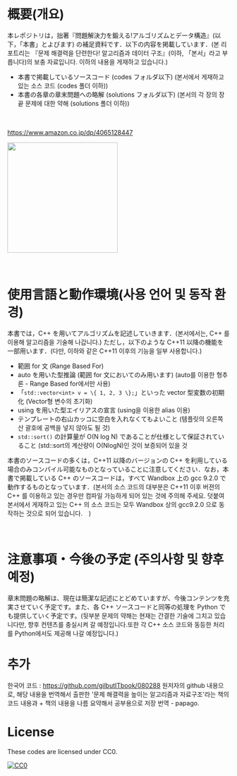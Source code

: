 # 概要(개요)

本レポジトリは，拙著『問題解決力を鍛える!アルゴリズムとデータ構造』(以下，「本書」とよびます) の補足資料です．以下の内容を掲載しています．(본 리포트리는 『문제 해결력을 단련한다! 알고리즘과 데이터 구조』(이하, 「본서」라고 부릅니다)의 보충 자료입니다. 이하의 내용을 게재하고 있습니다.)

- 本書で掲載しているソースコード (codes フォルダ以下) (본서에서 게재하고 있는 소스 코드 (codes 폴더 이하))
- 本書の各章の章末問題への略解 (solutions フォルダ以下) (본서의 각 장의 장 끝 문제에 대한 약해 (solutions 폴더 이하))

　

https://www.amazon.co.jp/dp/4065128447

<img src=https://github.com/drken1215/book_algorithm_solution/blob/master/fig/book_image.png width=250mm>

　

# 使用言語と動作環境(사용 언어 및 동작 환경)

本書では，C++ を用いてアルゴリズムを記述していきます．(본서에서는, C++ 를 이용해 알고리즘을 기술해 나갑니다.)
ただし，以下のような C++11 以降の機能を一部用います．(다만, 이하와 같은 C++11 이후의 기능을 일부 사용합니다.)

- 範囲 for 文 (Range Based For)
- auto を用いた型推論 (範囲 for 文においてのみ用います) (auto를 이용한 형추론 - Range Based for에서만 사용)
- 「`std::vector<int> v = \{ 1, 2, 3 \};`」といった vector 型変数の初期化 (Vector형 변수의 초기화)
- using を用いた型エイリアスの宣言 (using을 이용한 alias 이용)
- テンプレートの右山カッコに空白を入れなくてもよいこと (템플릿의 오른쪽 산 괄호에 공백을 넣지 않아도 될 것)
- `std::sort()` の計算量が O(N log N) であることが仕様として保証されていること (std::sort의 계산량이 O(NlogN)인 것이 보증되어 있을 것

本書のソースコードの多くは，C++11 以降のバージョンの C++ を利用している場合のみコンパイル可能なものとなっていることに注意してください．なお，本書で掲載している C++ のソースコードは，すべて Wandbox 上の gcc 9.2.0 で動作するものとなっています．(본서의 소스 코드의 대부분은 C++11 이후 버젼의 C++ 를 이용하고 있는 경우만 컴파일 가능하게 되어 있는 것에 주의해 주세요. 덧붙여 본서에서 게재하고 있는 C++ 의 소스 코드는 모두 Wandbox 상의 gcc9.2.0 으로 동작하는 것으로 되어 있습니다.　)　

　

# 注意事項・今後の予定 (주의사항 및 향후 예정)

章末問題の略解は、現在は簡潔な記述にとどめていますが、今後コンテンツを充実させていく予定です。また、各 C++ ソースコードと同等の処理を Python でも提供していく予定です。(뒷부분 문제의 약해는 현재는 간결한 기술에 그치고 있습니다만, 향후 컨텐츠를 충실시켜 갈 예정입니다.또한 각 C++ 소스 코드와 동등한 처리를 Python에서도 제공해 나갈 예정입니다.)

# 추가
한국어 코드 : https://github.com/gilbutITbook/080288
원저자의 github 내용으로, 해당 내용을 번역해서 출판한 '문제 해결력을 높이는 알고리즘과 자료구조'라는 책의
코드 내용과 + 책의 내용을 나름 요약해서 공부용으로 저장
번역 - papago.

# License

These codes are licensed under CC0.

[![CC0](http://i.creativecommons.org/p/zero/1.0/88x31.png "CC0")](http://creativecommons.org/publicdomain/zero/1.0/deed.ja)
